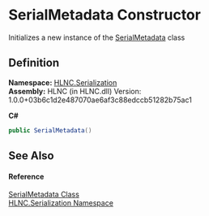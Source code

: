 # SerialMetadata Constructor


Initializes a new instance of the <a href="T_HLNC_Serialization_SerialMetadata">SerialMetadata</a> class



## Definition
**Namespace:** <a href="N_HLNC_Serialization">HLNC.Serialization</a>  
**Assembly:** HLNC (in HLNC.dll) Version: 1.0.0+03b6c1d2e487070ae6af3c88edccb51282b75ac1

**C#**
``` C#
public SerialMetadata()
```



## See Also


#### Reference
<a href="T_HLNC_Serialization_SerialMetadata">SerialMetadata Class</a>  
<a href="N_HLNC_Serialization">HLNC.Serialization Namespace</a>  
